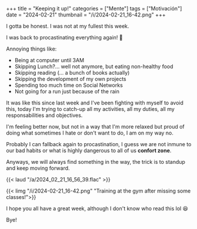 +++
title = "Keeping it up!"
categories = ["Mente"]
tags = ["Motivación"]
date = "2024-02-21"
thumbnail = "/i/2024-02-21_16-42.png"
+++

I gotta be honest. I was not at my fullest this week.

I was back to procastinating everything again! :face_with_head_bandage:

Annoying things like:
- Being at computer until 3AM
- Skipping Lunch?... well not anymore, but eating non-healthy food
- Skipping reading (... a bunch of books actually)
- Skipping the development of my own projects
- Spending too much time on Social Networks
- Not going for a run just because of the rain

It was like this since last week and I've been fighting with myself to avoid this, today I'm trying to catch-up all my activities, all my duties, all my responsabilities and objectives.

I'm feeling better now, but not in a way that I'm more relaxed but proud of doing what sometimes I hate or don't want to do, I am on my way no.

Probably I can fallback again to procastination, I guess we are not inmune to our bad habits or what is highly dangerous to all of us **confort zone**.

Anyways, we will always find something in the way, the trick is to standup and keep moving forward.

{{< laud "/a/2024_02_21_16_56_39.flac" >}}

{{< limg "/i/2024-02-21_16-42.png" "Training at the gym after missing some classes!">}}

I hope you all have a great week, although I don't know who read this lol :laughing:

Bye!
